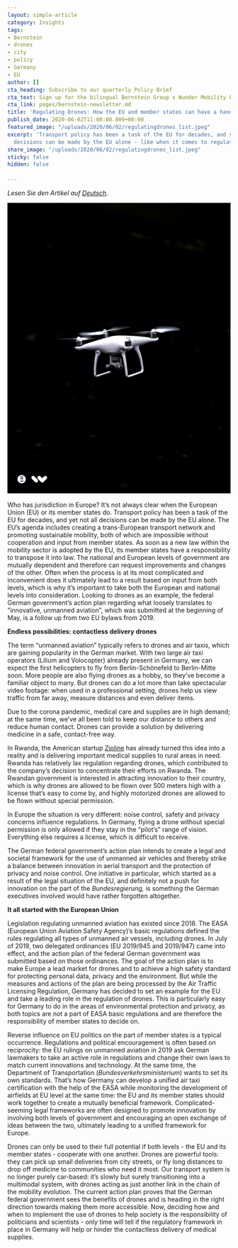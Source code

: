 ```yaml
---
layout: simple-article
category: Insights
tags:
- Bernstein
- drones
- city
- policy
- Germany
- EU
author: []
cta_heading: Subscribe to our quarterly Policy Brief
cta_text: Sign up for the bilingual Bernstein Group x Wunder Mobility Policy Brief, a quarterly round-up featuring fascinating articles on mobility, tech, the role of cities and regulation.
cta_link: pages/bernstein-newsletter.md
title: 'Regulating Drones: How the EU and member states can have a hand in legislation'
publish_date: 2020-06-02T11:00:00.000+00:00
featured_image: "/uploads/2020/06/02/regulatingdrones_list.jpeg"
excerpt: 'Transport policy has been a task of the EU for decades, and yet not all
  decisions can be made by the EU alone - like when it comes to regulating drones. '
share_image: "/uploads/2020/06/02/regulatingdrones_list.jpeg"
sticky: false
hidden: false

---
```

_Lesen Sie den Artikel auf_ [_Deutsch_](https://www.wundermobility.com/blog/regulierung-von-drohnen)_._

![](/uploads/2020/06/02/regulatingdrones_body.jpg)

Who has jurisdiction in Europe? It’s not always clear when the European Union (EU) or its member states do. Transport policy has been a task of the EU for decades, and yet not all decisions can be made by the EU alone. The EU’s agenda includes creating a trans-European transport network and promoting sustainable mobility, both of which are impossible without cooperation and input from member states. As soon as a new law within the mobility sector is adopted by the EU, its member states have a responsibility to transpose it into law. The national and European levels of government are mutually dependent and therefore can request improvements and changes of the other. Often when the process is at its most complicated and inconvenient does it ultimately lead to a result based on input from both levels, which is why it’s important to take both the European and national levels into consideration. Looking to drones as an example, the federal German government’s action plan regarding what loosely translates to ”innovative, unmanned aviation”, which was submitted at the beginning of May, is a follow up from two EU bylaws from 2019.

**Endless possibilities: contactless delivery drones**

The term “unmanned aviation” typically refers to drones and air taxis, which are gaining popularity in the German market. With two large air taxi operators (Lilium and Volocopter) already present in Germany, we can expect the first helicopters to fly from Berlin-Schönefeld to Berlin-Mitte soon. More people are also flying drones as a hobby, so they’ve become a familiar object to many. But drones can do a lot more than take spectacular video footage: when used in a professional setting, drones help us view traffic from far away, measure distances and even deliver items.

Due to the corona pandemic, medical care and supplies are in high demand; at the same time, we’ve all been told to keep our distance to others and reduce human contact. Drones can provide a solution by delivering medicine in a safe, contact-free way.

In Rwanda, the American startup [Zipline](https://flyzipline.com/) has already turned this idea into a reality and is delivering important medical supplies to rural areas in need. Rwanda has relatively lax regulation regarding drones, which contributed to the company’s decision to concentrate their efforts on Rwanda. The Rwandan government is interested in attracting innovation to their country, which is why drones are allowed to be flown over 500 meters high with a license that’s easy to come by, and highly motorized drones are allowed to be flown without special permission.

In Europe the situation is very different: noise control, safety and privacy concerns influence regulations. In Germany, flying a drone without special permission is only allowed if they stay in the “pilot’s” range of vision. Everything else requires a license, which is difficult to receive.

The German federal government’s action plan intends to create a legal and societal framework for the use of unmanned air vehicles and thereby strike a balance between innovation in aerial transport and the protection of privacy and noise control. One initiative in particular, which started as a result of the legal situation of the EU, and definitely not a push for innovation on the part of the _Bundesregierung,_ is something the German executives involved would have rather forgotten altogether.

**It all started with the European Union**

Legislation regulating unmanned aviation has existed since 2018. The EASA (European Union Aviation Safety Agency)’s basic regulations defined the rules regulating all types of unmanned air vessels, including drones. In July of 2019, two delegated ordinances (EU 2019/945 and 2019/947) came into effect, and the action plan of the federal German government was submitted based on those ordinances. The goal of the action plan is to make Europe a lead market for drones and to achieve a high safety standard for protecting personal data, privacy and the environment. But while the measures and actions of the plan are being processed by the Air Traffic Licensing Regulation, Germany has decided to set an example for the EU and take a leading role in the regulation of drones. This is particularly easy for Germany to do in the areas of environmental protection and privacy, as both topics are not a part of EASA basic regulations and are therefore the responsibility of member states to decide on.

Reverse influence on EU politics on the part of member states is a typical occurrence. Regulations and political encouragement is often based on reciprocity: the EU rulings on unmanned aviation in 2019 ask German lawmakers to take an active role in regulations and change their own laws to match current innovations and technology. At the same time, the Department of Transportation (_Bundesverkehrsministerium_) wants to set its own standards. That’s how Germany can develop a unified air taxi certification with the help of the EASA while monitoring the development of airfields at EU level at the same time: the EU and its member states should work together to create a mutually beneficial framework. Complicated-seeming legal frameworks are often designed to promote innovation by involving both levels of government and encouraging an open exchange of ideas between the two, ultimately leading to a unified framework for Europe.

Drones can only be used to their full potential if both levels - the EU and its member states - cooperate with one another. Drones are powerful tools: they can pick up small deliveries from city streets, or fly long distances to drop off medicine to communities who need it most. Our transport system is no longer purely car-based: it’s slowly but surely transitioning into a multimodal system, with drones acting as just another link in the chain of the mobility evolution. The current action plan proves that the German federal government sees the benefits of drones and is heading in the right direction towards making them more accessible. Now, deciding how and when to implement the use of drones to help society is the responsibility of politicians and scientists - only time will tell if the regulatory framework in place in Germany will help or hinder the contactless delivery of medical supplies.